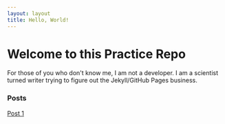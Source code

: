 ```yaml
---
layout: layout
title: Hello, World!
---
```

# Welcome to this Practice Repo

For those of you who don't know me, I am not a developer. I am a scientist turned writer trying to figure out the Jekyll/GitHub Pages business. 

### Posts

 [Post 1](https://github.com/LHeffner/lheff/blob/gh-pages/_posts/2013-04-04-secondpost.md)
